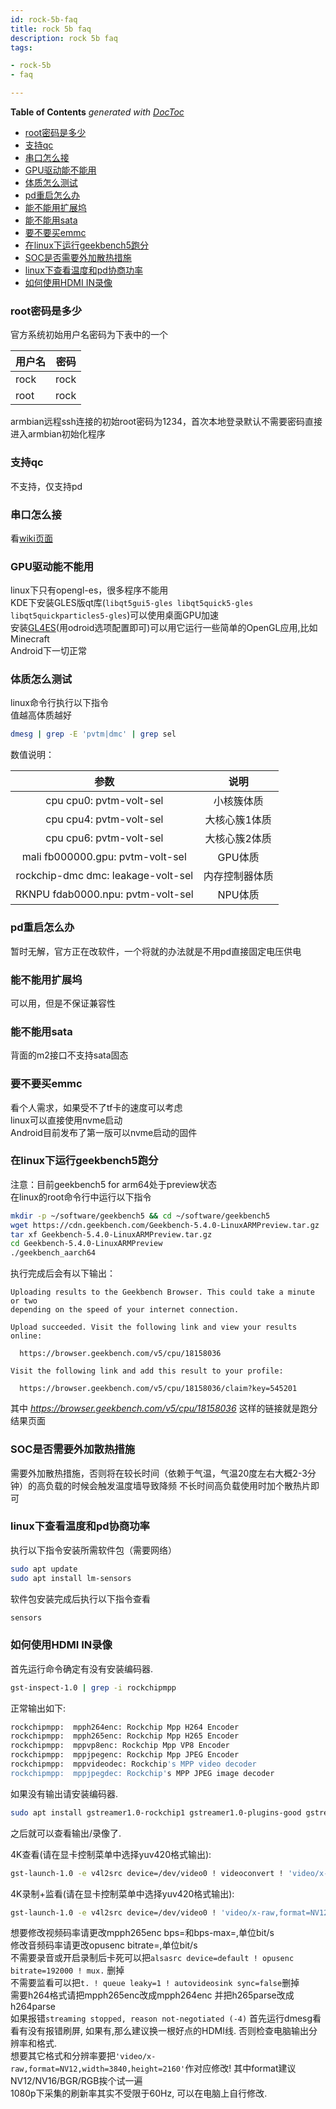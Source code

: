 ```yaml
---
id: rock-5b-faq
title: rock 5b faq
description: rock 5b faq
tags:

- rock-5b
- faq

---
```


<!-- START doctoc generated TOC please keep comment here to allow auto update -->
<!-- DON'T EDIT THIS SECTION, INSTEAD RE-RUN doctoc TO UPDATE -->
**Table of Contents**  *generated with [DocToc](https://github.com/thlorenz/doctoc)*

- [root密码是多少](#root%E5%AF%86%E7%A0%81%E6%98%AF%E5%A4%9A%E5%B0%91)
- [支持qc](#%E6%94%AF%E6%8C%81qc)
- [串口怎么接](#%E4%B8%B2%E5%8F%A3%E6%80%8E%E4%B9%88%E6%8E%A5)
- [GPU驱动能不能用](#gpu%E9%A9%B1%E5%8A%A8%E8%83%BD%E4%B8%8D%E8%83%BD%E7%94%A8)
- [体质怎么测试](#%E4%BD%93%E8%B4%A8%E6%80%8E%E4%B9%88%E6%B5%8B%E8%AF%95)
- [pd重启怎么办](#pd%E9%87%8D%E5%90%AF%E6%80%8E%E4%B9%88%E5%8A%9E)
- [能不能用扩展坞](#%E8%83%BD%E4%B8%8D%E8%83%BD%E7%94%A8%E6%89%A9%E5%B1%95%E5%9D%9E)
- [能不能用sata](#%E8%83%BD%E4%B8%8D%E8%83%BD%E7%94%A8sata)
- [要不要买emmc](#%E8%A6%81%E4%B8%8D%E8%A6%81%E4%B9%B0emmc)
- [在linux下运行geekbench5跑分](#%E5%9C%A8linux%E4%B8%8B%E8%BF%90%E8%A1%8Cgeekbench5%E8%B7%91%E5%88%86)
- [SOC是否需要外加散热措施](#soc%E6%98%AF%E5%90%A6%E9%9C%80%E8%A6%81%E5%A4%96%E5%8A%A0%E6%95%A3%E7%83%AD%E6%8E%AA%E6%96%BD)
- [linux下查看温度和pd协商功率](#linux%E4%B8%8B%E6%9F%A5%E7%9C%8B%E6%B8%A9%E5%BA%A6%E5%92%8Cpd%E5%8D%8F%E5%95%86%E5%8A%9F%E7%8E%87)
- [如何使用HDMI IN录像](#%E5%A6%82%E4%BD%95%E4%BD%BF%E7%94%A8hdmi-in%E5%BD%95%E5%83%8F)

<!-- END doctoc generated TOC please keep comment here to allow auto update -->

### root密码是多少

官方系统初始用户名密码为下表中的一个

| 用户名  | 密码   |
|------|------|
| rock | rock |
| root | rock |

armbian远程ssh连接的初始root密码为1234，首次本地登录默认不需要密码直接进入armbian初始化程序

### 支持qc

不支持，仅支持pd

### 串口怎么接

看[wiki页面](https://wiki.radxa.com/Rock5/guide/serial-console)

### GPU驱动能不能用

linux下只有opengl-es，很多程序不能用  
KDE下安装GLES版qt库(`libqt5gui5-gles libqt5quick5-gles libqt5quickparticles5-gles`)可以使用桌面GPU加速  
安装[GL4ES](https://github.com/ptitSeb/gl4es)(用odroid选项配置即可)可以用它运行一些简单的OpenGL应用,比如Minecraft  
Android下一切正常

### 体质怎么测试

linux命令行执行以下指令   
值越高体质越好

```bash
dmesg | grep -E 'pvtm|dmc' | grep sel
```

数值说明：

|                 参数                 |   说明    |
|:----------------------------------:|:-------:|
|      cpu cpu0: pvtm-volt-sel       |  小核簇体质  |
|      cpu cpu4: pvtm-volt-sel       | 大核心簇1体质 |
|      cpu cpu6: pvtm-volt-sel       | 大核心簇2体质 |
|  mali fb000000.gpu: pvtm-volt-sel  |  GPU体质  |
| rockchip-dmc dmc: leakage-volt-sel | 内存控制器体质 |
| RKNPU fdab0000.npu: pvtm-volt-sel  |  NPU体质  |

### pd重启怎么办

暂时无解，官方正在改软件，一个将就的办法就是不用pd直接固定电压供电

### 能不能用扩展坞

可以用，但是不保证兼容性

### 能不能用sata

背面的m2接口不支持sata固态

### 要不要买emmc

看个人需求，如果受不了tf卡的速度可以考虑  
linux可以直接使用nvme启动  
Android目前发布了第一版可以nvme启动的固件

### 在linux下运行geekbench5跑分

注意：目前geekbench5 for arm64处于preview状态  
在linux的root命令行中运行以下指令

```bash
mkdir -p ~/software/geekbench5 && cd ~/software/geekbench5 
wget https://cdn.geekbench.com/Geekbench-5.4.0-LinuxARMPreview.tar.gz
tar xf Geekbench-5.4.0-LinuxARMPreview.tar.gz
cd Geekbench-5.4.0-LinuxARMPreview
./geekbench_aarch64
```

执行完成后会有以下输出：

```text
Uploading results to the Geekbench Browser. This could take a minute or two
depending on the speed of your internet connection.

Upload succeeded. Visit the following link and view your results online:

  https://browser.geekbench.com/v5/cpu/18158036

Visit the following link and add this result to your profile:

  https://browser.geekbench.com/v5/cpu/18158036/claim?key=545201
```

其中 *https://browser.geekbench.com/v5/cpu/18158036* 这样的链接就是跑分结果页面

### SOC是否需要外加散热措施

需要外加散热措施，否则将在较长时间（依赖于气温，气温20度左右大概2-3分钟）的高负载的时候会触发温度墙导致降频
不长时间高负载使用时加个散热片即可

### linux下查看温度和pd协商功率

执行以下指令安装所需软件包（需要网络）

```bash
sudo apt update 
sudo apt install lm-sensors
```

软件包安装完成后执行以下指令查看

```bash
sensors
```

### 如何使用HDMI IN录像

首先运行命令确定有没有安装编码器.  
```bash
gst-inspect-1.0 | grep -i rockchipmpp
```
正常输出如下:  
```bash
rockchipmpp:  mpph264enc: Rockchip Mpp H264 Encoder
rockchipmpp:  mpph265enc: Rockchip Mpp H265 Encoder
rockchipmpp:  mppvp8enc: Rockchip Mpp VP8 Encoder
rockchipmpp:  mppjpegenc: Rockchip Mpp JPEG Encoder
rockchipmpp:  mppvideodec: Rockchip's MPP video decoder
rockchipmpp:  mppjpegdec: Rockchip's MPP JPEG image decoder
```

如果没有输出请安装编码器.  
```bash
sudo apt install gstreamer1.0-rockchip1 gstreamer1.0-plugins-good gstreamer1.0-plugins-bad gstreamer1.0-plugins-ugly
```

之后就可以查看输出/录像了.  


4K查看(请在显卡控制菜单中选择yuv420格式输出):  
```bash
gst-launch-1.0 -e v4l2src device=/dev/video0 ! videoconvert ! 'video/x-raw,format=NV12,width=3840,height=2160' ! autovideosink
```

4K录制+监看(请在显卡控制菜单中选择yuv420格式输出):  
```bash
gst-launch-1.0 -e v4l2src device=/dev/video0 ! 'video/x-raw,format=NV12,width=3840,height=2160' ! tee name=t t. ! mpph265enc bps=20000000 bps-max=40000000 rc-mode=vbr ! h265parse ! mp4mux name=mux ! filesink location=4k60hdmiin.mp4 alsasrc device=default ! opusenc bitrate=192000 ! mux. t. ! queue leaky=1 ! autovideosink sync=false
```
想要修改视频码率请更改mpph265enc bps=和bps-max=,单位bit/s  
修改音频码率请更改opusenc bitrate=,单位bit/s  
不需要录音或开启录制后卡死可以把`alsasrc device=default ! opusenc bitrate=192000 ! mux.` 删掉  
不需要监看可以把`t. ! queue leaky=1 ! autovideosink sync=false`删掉  
需要h264格式请把mpph265enc改成mpph264enc 并把h265parse改成h264parse  
如果报错`streaming stopped, reason not-negotiated (-4)` 首先运行dmesg看看有没有报错刷屏, 如果有,那么建议换一根好点的HDMI线. 否则检查电脑输出分辨率和格式.  
想要其它格式和分辨率要把`'video/x-raw,format=NV12,width=3840,height=2160'`作对应修改! 其中format建议NV12/NV16/BGR/RGB挨个试一遍  
1080p下采集的刷新率其实不受限于60Hz, 可以在电脑上自行修改.  




